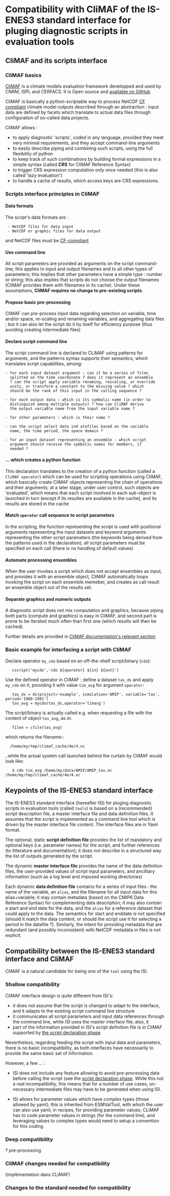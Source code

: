 # Compatibility with CliMAF of the IS-ENES3 standard interface for pluging diagnostic scripts in evaluation tools

## CliMAF and its scripts interface

### CliMAF basics

[CliMAF](https://climaf.readthedocs.io) is a climate models
evaluation framework developped and used by CNRM, ISPL and CERFACS. It
is Open source and [available on GitHub](https://github.com/rigoudyg/climaf)

CliMAF is basically a python-scriptable way to process NetCDF [CF
compliant](http://cfconventions.org/) climate model outputs
described through an abstraction : input data are defined by facets
which translate to actual data files through configuration of
so-called data projects.

CliMAF allows :

- to apply diagnostic 'scripts', coded in any language, provided they
  meet very minimal requirements, and they accept command-line
  arguments
- to easily describe piping and combining such scripts, using the
  full flexibility of python
- to keep track of such combinations by building formal expressions in
  a simple syntax (called **CRS** for CliMAF Reference Syntax)
- to trigger CRS expression computation only once needed (this is also
  called 'lazy evaluation')
- to handle a cache of results, which access keys are CRS expressions.

  
### Scripts interface principles in CliMAF 

#### Data formats
  The script's data formats are  :

     - NetCDF files for data input
     - NetCDF or graphic files for data output

  and NetCDF files must be [CF-compliant](http://cfconventions.org/)

#### Use command line
  All script parameters are provided as arguments on the script
  command-line; this applies to input and output filenames and to all
  other types of parameters; this implies that other parameters have a
  simple type : number or string; this also implies that scripts do
  not choose the output filenames (CliMAF provides them with filenames
  in its cache). Under these assumptions, **CliMAF requires no change
  to pre-existing scripts**.

#### Propose basic pre-processing
  CliMAF can pre-process input data regarding selection on variable,
  time and/or space, re-scaling and renaming variables, and
  aggregating data files ; but it can also let the script do it by
  itself for efficiency purpose (thus avoiding creating intermediate
  files)

#### Declare script command line
  The script command line is declared to CLiMAF using patterns for
  arguments, and the patterns syntax supports their semantics, which
  translates script capabilities, among:
  
    - for each input dataset argument : can it be a series of files
      splitted on the time coordinate ? does it represent an ensemble
      ? can the script apply variable renaming, rescaling, or override
      units, or transform a constant to the missing value ? which
      should be the rank of this input in the calling sequence ?
      
    - for each output data : which is its symbolic name (in order to
      distinguish among multiple outputs) ? how can CliMAF derive
      the output variable name from the input variable name ?
      
    - for other parameters : which is their name ?

    - can the script select data ind atafiles based on the variable
      name, the time period, the space domain ?

    - for an input dataset representing an ensemble : which script
      argument should receive the symbolic names for members, if
      needed ?

#### ... which creates a python function
  This declaration translates
  to the creation of a python function (called a `CliMAF operator`)
  which can be used for scripting operations using CliMAF, which
  basically create CliMAF objects representing the chain of operations
  and their arguments; at a later stage, under user control, such
  objects are 'evaluated', which means that each script involved in
  each sub-object is launched in turn (except if its resultes are
  available in the cache), and its results are stored in the cache

#### Match `operator` call sequence to script parameters
  In the scripting, the function representing the script is used with
  positional arguments representing the input datasets and keyword
  arguments representing the other script parameters (the keywords
  being derived from the patterns used in the declaration); all script
  parameters must be specified on each call (there is no handling of
  default values)

#### Automate processing ensembles
  When the user invokes a script which does not accept ensembles as
  input, and provides it with an ensemble object, CliMAF automatically
  loops invoking the script on each ensemble memeber, and creates as
  call result an ensemble object out of the results set.

#### Separate graphics and numeric outputs
  A diagnostic script does not mix computation and graphics, because
  piping both parts (compute and graphics) is easy in CliMAF, and
  second part is prone to be iterated much often than first one (which
  results will then be cached).

Further details are provided in [CliMAF documentation's relevant
section](https://climaf.readthedocs.io/en/master/operators.html#operators)

  
### Basic example for interfacing a script with CliMAF

Declare operator ``my_cdo`` based on an off-the-shelf
script/binary (``cdo``):

       cscript('mycdo','cdo ${operator} ${in} ${out}')

Use the defined operator in CliMAF : define a dataset ``tas_ds``
and apply ``my_cdo`` on it, providing it with value ``tim_avg`` for
argument ``operator``:

       tas_ds = ds(project='example', simulation='AMIP', variable='tas', period='1980-1981')
       tas_avg = mycdo(tas_ds,operator='timavg')

The script/binary is actually called e.g. when requesting a file with
the content of object ``tas_avg``, as in:

       filen = cfile(tas_avg)

which returns the filename::

      /home/my/tmp/climaf_cache/4e/4.nc

..while the actual system call launched behind the curtain by CliMAF would look like:

       $ cdo tim_avg /home/my/data/AMIP/AMIP_tas.nc /home/my/tmp/climaf_cache/4e/4.nc



## Keypoints of the IS-ENES3 standard interface

The IS-ENES3 standard interface (hereafter ISI) for pluging diagnostic
scripts in evaluation tools (called `tools`) is based on a
(recommended) script description file, a master interface file and
data definition files. It assumes that the script is implemented as a
command line tool which is driven by the master interface file
content. The interface files are in Yaml format.

The optional, static **script definition file** provides the list of
mandatory and optional keys (i.e. parameter names) for the script, and
further references (to litterature and documentation); it does not
describe in a structured way the list of outputs generated by the
script.

The dynamic **master interface file** provides the name of the data definition
files, the user-provided values of script input parameters, and ancilliary
information (such as a log level and imposed working directories)

Each dynamic **data definition file** contains for a series of input
files : the name of the variable, an `alias`, and the filename for all
input data for this alias+variable; it may contain metadata (based on
the CMIP6 Data Reference Syntax) for complementing data description;
it may also contain a start and end date for the data, and the `alias`
for a reference dataset that could apply to the data. The semantics
for start and enddate is not specified (should it match the data
content, or should the script use it for selecting a period in the
datafile ?). Similarly, the intent for providing metadata that are
redundant (and possibly inconsistent) with NetCDF metadata in files is
not explicit.


## Compatibility between the IS-ENES3 standard interface and CliMAF

CliMAF is a natural candidate for being one of the `tool` using the ISI. 

###  Shallow compatibility

CliMAF interface design is quite different from ISI's:

  - it does not assume that the script is changed to adapt to the interface, and it adapts to the existing script command line structure
  - it communicates all script parameters and input data references through the command line, while ISI uses the master interface file; also, it
  - part of the information provided in ISI's script definition file is in CliMAF supported by [the script declaration phase](#declare-script-command-line)

Nevertheless, regarding feeding the script with input data and parameters, there is no basic incompatibility, as both interfaces have necessarily to provide the same basic set of information.

However, a few ... :

- ISI does not include any feature allowing to avoid pre-processing data before calling the script (see the [script declaration phase](#declare-script-command-line). While this not a real incompatibility, this means that for a number of use cases, un-necessary intermediate files may have to be generated when using ISI. 

- ISI allows for parameter values which have complex types (those allowed by yaml); this is inherited from ESMValTool, with which the user can also use yaml, in recipes, for providing parameter values; CLiMAF has to code parameter values in strings (for the command line), and leveraging values to complex types would need to setup a convention for this coding.


### Deep compatibility
   ? pre-processing

### CliMAF changes needed for compatibility
(implémentation dans CLiMAF)

### Changes to the standard needed for compatibility
